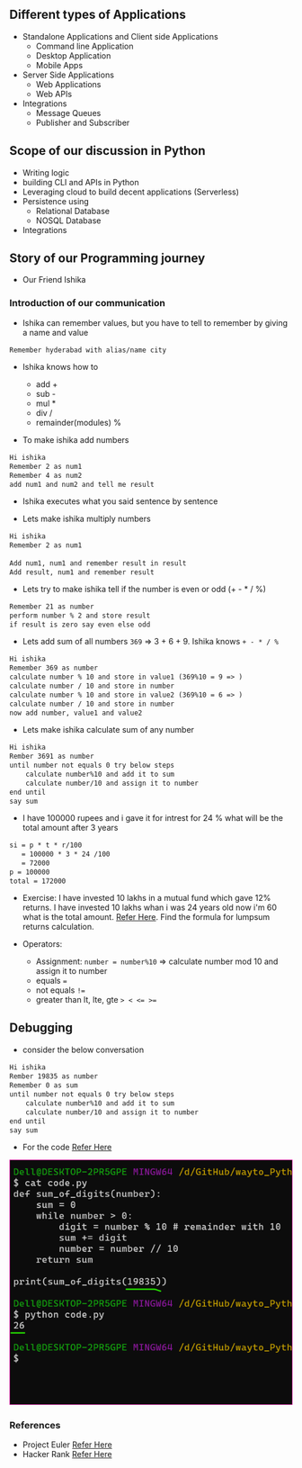 Different types of Applications
--------------------------------
* Standalone Applications and Client side Applications
    * Command line Application
    * Desktop Application
    * Mobile Apps
* Server Side Applications
    * Web Applications
    * Web APIs
* Integrations
    * Message Queues
    * Publisher and Subscriber

Scope of our discussion in Python
---------------------------------
* Writing logic
* building CLI and APIs in Python
* Leveraging cloud to build decent applications (Serverless)
* Persistence using  
    * Relational Database
    * NOSQL Database
* Integrations

Story of our Programming journey
---------------------------------
* Our Friend Ishika

### Introduction of our communication
* Ishika can remember values, but you have to tell to remember by giving a name and value
```
Remember hyderabad with alias/name city
```
* Ishika knows how to 
    * add +
    * sub -
    * mul *
    * div /
    * remainder(modules) %

* To make ishika add numbers
```
Hi ishika
Remember 2 as num1
Remember 4 as num2
add num1 and num2 and tell me result
```
* Ishika executes what you said sentence by sentence

* Lets make ishika multiply numbers
```
Hi ishika
Remember 2 as num1

Add num1, num1 and remember result in result
Add result, num1 and remember result
```

* Lets try to make ishika tell if the number is even or odd (+ - * / %)
```
Remember 21 as number
perform number % 2 and store result
if result is zero say even else odd
```

* Lets add sum of all numbers `369` => 3 + 6 + 9. Ishika knows `+ - * / %`
```
Hi ishika
Remember 369 as number
calculate number % 10 and store in value1 (369%10 = 9 => )
calculate number / 10 and store in number
calculate number % 10 and store in value2 (369%10 = 6 => )
calculate number / 10 and store in number
now add number, value1 and value2
```

* Lets make ishika calculate sum of any number
```
Hi ishika
Rember 3691 as number
until number not equals 0 try below steps
    calculate number%10 and add it to sum
    calculate number/10 and assign it to number
end until
say sum
```

* I have 100000 rupees and i gave it for intrest for 24 % what will be the total amount after 3 years
```
si = p * t * r/100
   = 100000 * 3 * 24 /100
   = 72000
p = 100000
total = 172000
```

* Exercise: I have invested 10 lakhs in a mutual fund which gave 12% returns. I have invested 10 lakhs whan i was 24 years old now i'm 60 what is the total amount. [Refer Here](https://groww.in/calculators/lumpsum-calculator). Find the formula for lumpsum returns calculation.


* Operators:
    * Assignment: `number = number%10` => calculate number mod 10 and assign it to number
    * equals `=`
    * not equals `!=`
    * greater than lt, lte, gte `> < <= >=`


Debugging
---------
* consider the below conversation
```
Hi ishika
Rember 19835 as number
Remember 0 as sum
until number not equals 0 try below steps
    calculate number%10 and add it to sum
    calculate number/10 and assign it to number
end until
say sum
```
* For the code [Refer Here](https://github.com/aarkay-gummadi/wayto_Python_Zone/blob/main/Python_khajasir_16042024/code.py)

![Preview](Images/python1.png)

### References
* Project Euler [Refer Here](https://projecteuler.net/archives)
* Hacker Rank [Refer Here](https://www.hackerrank.com/)